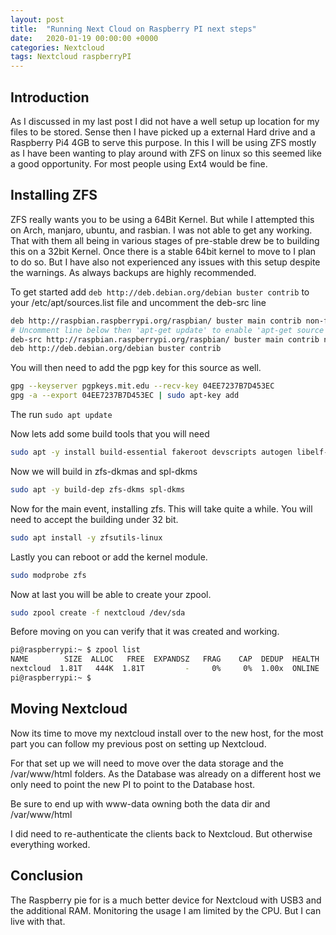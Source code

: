 ```yaml
---
layout: post
title:  "Running Next Cloud on Raspberry PI next steps"
date:   2020-01-19 00:00:00 +0000
categories: Nextcloud
tags: Nextcloud raspberryPI
---
```


## Introduction

As I discussed in my last post I did not have a well setup up location for my files to be stored. Sense then I have picked up a external Hard drive and a Raspberry Pi4 4GB to serve this purpose. In this I will be using ZFS mostly as I have been wanting to play around with ZFS on linux so this seemed like a good opportunity. For most people using Ext4 would be fine.

## Installing ZFS

ZFS really wants you to be using a 64Bit Kernel. But while I attempted this on Arch, manjaro, ubuntu, and rasbian. I was not able to get any working. That with them all being in various stages of pre-stable drew be to building this on a 32bit Kernel. Once there is a stable 64bit kernel to move to I plan to do so. But I have also not experienced any issues with this setup despite the warnings. As always backups are highly recommended.

To get started add ```deb http://deb.debian.org/debian buster contrib``` to your /etc/apt/sources.list file and uncomment the deb-src  line

``` sh
deb http://raspbian.raspberrypi.org/raspbian/ buster main contrib non-free rpi
# Uncomment line below then 'apt-get update' to enable 'apt-get source'
deb-src http://raspbian.raspberrypi.org/raspbian/ buster main contrib non-free rpi
deb http://deb.debian.org/debian buster contrib
```

You will then need to add the pgp key for this source as well.

``` sh
gpg --keyserver pgpkeys.mit.edu --recv-key 04EE7237B7D453EC
gpg -a --export 04EE7237B7D453EC | sudo apt-key add
```

The run ```sudo apt update```

Now lets add some build tools that you will need

``` sh
sudo apt -y install build-essential fakeroot devscripts autogen libelf-dev debian-keyring busybox initramfs-tools raspberrypi-kernel-headers
```

Now we will build in zfs-dkmas and spl-dkms

``` sh
sudo apt -y build-dep zfs-dkms spl-dkms
```

Now for the main event, installing zfs. This will take quite a while. You will need to accept the building under 32 bit.

``` sh
sudo apt install -y zfsutils-linux
```

Lastly you can reboot or add the kernel module.

``` sh
sudo modprobe zfs
```

Now at last you will be able to create your zpool.

``` sh
sudo zpool create -f nextcloud /dev/sda
```

Before moving on you can verify that it was created and working.

``` sh
pi@raspberrypi:~ $ zpool list
NAME        SIZE  ALLOC   FREE  EXPANDSZ   FRAG    CAP  DEDUP  HEALTH  ALTROOT
nextcloud  1.81T   444K  1.81T         -     0%     0%  1.00x  ONLINE  -
pi@raspberrypi:~ $

```

## Moving Nextcloud

Now its time to move my nextcloud install over to the new host, for the most part you can follow my previous post on setting up Nextcloud.

For that set up we will need to move over the data storage and the /var/www/html folders. As the Database was already on a different host we only need to point the new PI to point to the Database host.

Be sure to end up with www-data owning both the data dir and /var/www/html

I did need to re-authenticate the clients back to Nextcloud. But otherwise everything worked.

## Conclusion

The Raspberry pie for is a much better device for Nextcloud with USB3 and the additional RAM. Monitoring the usage I am limited by the CPU. But I can live with that.
